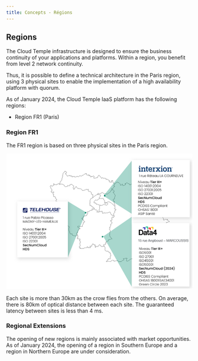 ```yaml
---
title: Concepts - Régions
---
```


## Regions

The Cloud Temple infrastructure is designed to ensure the business continuity of your applications and platforms. 
Within a region, you benefit from level 2 network continuity.

Thus, it is possible to define a technical architecture in the Paris region, using 3 physical sites to enable the implementation of a high availability platform with quorum.

As of January 2024, the Cloud Temple IaaS platform has the following regions:

- Region FR1 (Paris)

### Region FR1

The FR1 region is based on three physical sites in the Paris region. 

![](images/iaas_az_001.png)

Each site is more than 30km as the crow flies from the others. On average, there is 80km of optical distance between each site. The guaranteed latency between sites is less than 4 ms.

### Regional Extensions

The opening of new regions is mainly associated with market opportunities. As of January 2024, the opening of a region in Southern Europe and a region in Northern Europe are under consideration.